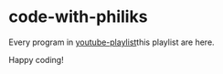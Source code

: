 # code-with-philiks
Every program in [youtube-playlist](https://www.youtube.com/playlist?list=PLeymMlnTlLyZCAH9RVTNUB_86Ib7Bnpix)this playlist are here.

Happy coding!

